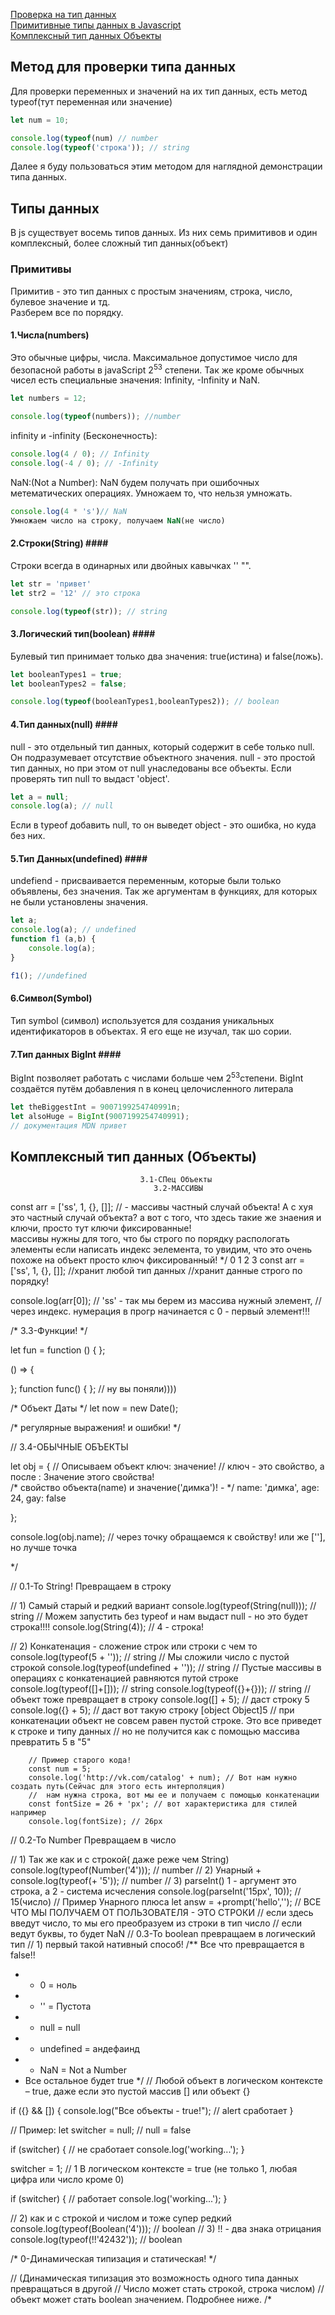 [Проверка на тип данных](#typeof)<br>
[Примитивные типы данных в Javascript](#DataTypes)<br>
[Комплексный тип данных Объекты](#Object)<br>


## <a name ='typeof'> Метод для проверки типа данных </a> ## 
Для проверки переменных и значений на их тип данных, есть метод typeof(тут переменная или значение)
```javascript
let num = 10;

console.log(typeof(num) // number
console.log(typeof('строка')); // string
```
Далее я буду пользоваться этим методом для наглядной демонстрации типа данных.

## <a name ='DataTypes'> Типы данных </a> ## 
В js существует восемь типов данных. Из них семь примитивов и один комплексный, более сложный тип данных(объект)
### Примитивы ###
Примитив - это тип данных с простым значениям, строка, число, булевое значение и тд.<br>
Разберем все по порядку.

#### 1.Числа(numbers) ####
Это обычные цифры, числа. Максимальное допустимое число для безопасной работы в javaScript 2<sup>53</sup> степени.
Так же кроме обычных чисел есть специальные значения: Infinity, -Infinity и NaN.
```javascript
let numbers = 12;

console.log(typeof(numbers)); //number
```
infinity и -infinity (Бесконечность):
```javaScript
console.log(4 / 0); // Infinity
console.log(-4 / 0); // -Infinity
```
NaN:(Not a Number): NaN будем получать при ошибочных метематических операциях. Умножаем то, что нельзя умножать.
```javaScript
console.log(4 * 's')// NaN
Умножаем число на строку, получаем NaN(не число) 
```
#### 2.Строки(String) ####<br>
Строки всегда в одинарных или двойных кавычках '' "".
```javascript
let str = 'привет'
let str2 = '12' // это строка

console.log(typeof(str)); // string
```
#### 3.Логический тип(boolean) ####<br>
Булевый тип принимает только два значения: true(истина) и false(ложь).
```javascript
let booleanTypes1 = true; 
let booleanTypes2 = false;

console.log(typeof(booleanTypes1,booleanTypes2)); // boolean
```
#### 4.Тип данных(null) ####<br>
null - это отдельный тип данных, который содержит в себе только null. Он подразумевает отсутствие объектного значения.
null - это простой тип данных, но при этом от null унаследованы все объекты. Если проверять тип null то выдаст 'object'.
```javascript
let a = null;
console.log(a); // null
```
Если в typeof добавить null, то он выведет object - это ошибка, но куда без них.
#### 5.Тип Данных(undefined) ####<br>
undefiend - присваивается переменным, которые были только объявлены, без значения. Так же аргументам в функциях, для которых не были установлены значения.
```javascript
let a;
console.log(a); // undefined
function f1 (a,b) {
    console.log(a);
}

f1(); //undefined
```
#### 6.Символ(Symbol) ####
Тип symbol (символ) используется для создания уникальных идентификаторов в объектах.
Я его еще не изучал, так шо сории.

#### 7.Тип данных BigInt ####<br>
BigInt позволяет работать с числами больше чем 2<sup>53</sup>степени.
BigInt создаётся путём добавления n в конец целочисленного литерала 
```javascript
let theBiggestInt = 9007199254740991n;
let alsoHuge = BigInt(9007199254740991);
// документация MDN привет
```

## Комплексный тип данных (Объекты) ##
                                      
                                 3.1-СПец Объекты
                                    3.2-МАССИВЫ

const arr = ['ss', 1, {}, []]; // - массивы частный случай объекта!
А с хуя это частный случай объекта? а вот с того, что здесь такие же
    знаения и ключи, просто тут  ключи фиксированные!  
    массивы нужны для того, что бы строго по порядку распологать элементы
    если написать индекс эелемента, то увидим, что это очень похоже на объект
        просто ключ фиксированный! */
0   1  2  3
const arr = ['ss', 1, {}, []];
//хранит любой тип данных
//хранит данные строго по порядку!

console.log(arr[0]); // 'ss' - так мы берем из массива нужный элемент,
//через индекс. нумерация в прогр начинается с 0 -  первый элемент!!!


/*                                  3.3-Функции! */

let fun = function () { };

() => {

};
function func() { }; // ну вы поняли))))

/* Объект Даты */
let now = new Date();

/* регулярные выражения! и ошибки! */

//                                  3.4-ОБЫЧНЫЕ ОБЪЕКТЫ

let obj = {
    // Описываем объект ключ: значение!
    // ключ - это свойство, а после : Значение этого свойства!      
    /*  свойство объекта(name) и значение('димка')! - */
    name: 'димка',
    age: 24,
    gay: false

};

console.log(obj.name); // через точку обращаемся к свойству! или же [''], но лучше точка






 */

//                                         0.1-To String! Превращаем в строку

 // 1) Самый старый и редкий вариант
        console.log(typeof(String(null))); // string
        // Можем запустить без typeof  и нам выдаст null - но это будет строка!!!!
        console.log(String(4)); // 4 - строка!
        

//  2) Конкатенация - сложение строк или строки с чем то
        console.log(typeof(5 + '')); // string
        // Мы сложили число с пустой строкой
        console.log(typeof(undefined + '')); // string
        // Пустые массивы в операциях с конкатенацией равняются путой строке
        console.log(typeof([]+[])); // string
        console.log(typeof({}+{})); // string // объект тоже превращает в строку
        console.log([] + 5); // даст строку 5
        console.log({} + 5); // даст вот такую строку [object Object]5
        // при конкатенации объект не совсем равен пустой строке. Это все приведет к строке и типу данных
        // но не получится как с помощью массива превратить 5 в "5"

        // Пример старого кода!
        const num = 5;
        console.log('http://vk.com/catalog' + num); // Вот нам нужно создать путь(Сейчас для этого есть интерполяция)
        //  нам нужна строка, вот мы ее и получаем с помощью конкатенации
        const fontSize = 26 + 'px'; // вот характеристика для стилей например
        console.log(fontSize); // 26px
//                                        0.2-To Number  Превращаем в число

//  1) Так же как и с строкой( даже реже чем String)
        console.log(typeof(Number('4'))); // number
//  2)  Унарный + 
        console.log(typeof(+ '5')); // number
//  3)  parseInt() 1 - аргумент это строка, а 2 - система исчесления
        console.log(parseInt('15px', 10)); // 15(число)
        // Пример Унарного плюса
        let answ = +prompt('hello',''); // ВСЕ ЧТО МЫ ПОЛУЧАЕМ ОТ ПОЛЬЗОВАТЕЛЯ - ЭТО СТРОКИ
        // если здесь введут число, то мы его преобразуем из строки в тип число
        // если ведут буквы, то будет NaN
//                                         0.3-To boolean превращаем в логический тип
  // 1) первый такой нативный способ!
/** Все что превращается в false!!
 *  - 0 = ноль
 *  - '' = Пустота
 *  - null = null
 *  - undefined = андефаинд
 *  - NaN = Not a Number
 *  Все остальное будет true */
 // Любой объект в логическом контексте – true, даже если это пустой массив [] или объект {} 
  
  if ({} && []) {
   console.log("Все объекты - true!"); // alert сработает
  } 

  // Пример:
  let switcher = null; // null = false

  if (switcher) { // не сработает
    console.log('working...');
  }

  switcher = 1; // 1  В логическом контексте = true (не только 1, любая цифра или число кроме 0)

  if (switcher) { // работает
    console.log('working...');
  }

  // 2)  как и с строкой и числом и тоже супер редкий
        console.log(typeof(Boolean('4'))); // boolean
  // 3) !! - два знака отрицания
  console.log(typeof(!!'42432')); // boolean

/*                                          0-Динамическая типизация и статическая! */


// (Динамическая типизация это возможность одного типа данных превращаться в другой
// Число может стать строкой, строка числом) 
// объект может стать boolean значением. Подробнее ниже.
/*
